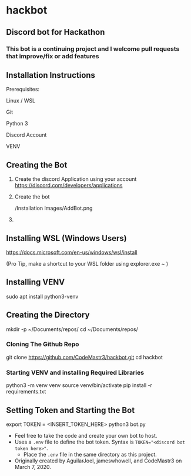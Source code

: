 # hackbot
## Discord bot for Hackathon
### This bot is a continuing project and I welcome pull requests that improve/fix or add features







## Installation Instructions

Prerequisites:

Linux / WSL

Git 

Python 3

Discord Account

VENV


## Creating the Bot

1. Create the discord Application using your account
https://discord.com/developers/applications

2. Create the bot

   /Installation Images/AddBot.png 

2. 

## Installing WSL (Windows Users)

https://docs.microsoft.com/en-us/windows/wsl/install

(Pro Tip, make a shortcut to your WSL folder using explorer.exe ~ )

## Installing VENV

sudo apt install python3-venv

##

## Creating the Directory

mkdir -p ~/Documents/repos/
cd ~/Documents/repos/

### Cloning The Github Repo
git clone https://github.com/CodeMastr3/hackbot.git
cd hackbot


### Starting VENV and installing Required Libraries

python3 -m venv venv
source venv/bin/activate
pip install -r requirements.txt

## Setting Token and Starting the Bot

export TOKEN = <INSERT_TOKEN_HERE> 
python3 bot.py


* Feel free to take the code and create your own bot to host.
* Uses a `.env` file to define the bot token. Syntax is `TOKEN="<discord bot token here>"`.
    * Place the `.env` file in the same directory as this project.
* Originally created by AguilarJoel, jameswhowell, and CodeMastr3 on March 7, 2020.
